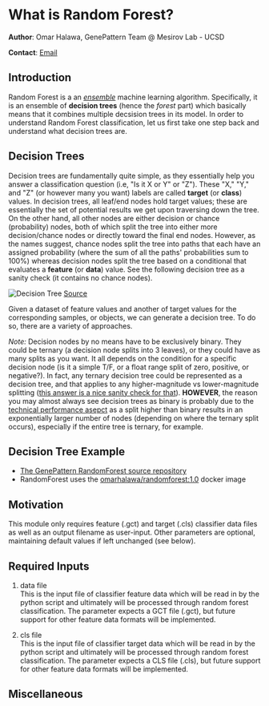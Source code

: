 # What is Random Forest?

**Author**: Omar Halawa, GenePattern Team @ Mesirov Lab - UCSD

**Contact**: [Email](mailto:ohalawa@ucsd.edu)

## Introduction

Random Forest is a an [_ensemble_](https://machinelearningmastery.com/tour-of-ensemble-learning-algorithms/) machine learning algorithm. Specifically, it is an ensemble of **decision trees** (hence the _forest_ part) which basically means that it combines multiple decsision trees in its model. In order to understand Random Forest classification, let us first take one step back and understand what decision trees are.

## Decision Trees

Decision trees are fundamentally quite simple, as they essentially help you answer a classification question (i.e, "Is it X or Y" or "Z"). These "X," "Y," and "Z" (or however many you want) labels are called **target** (or **class**) values. In decision trees, all leaf/end nodes hold target values; these are essentially the set of potential results we get upon traversing down the tree. On the other hand, all other nodes are either decision or chance (probability) nodes, both of which split the tree into either more decision/chance nodes or directly toward the final end nodes. However, as the names suggest, chance nodes split the tree into paths that each have an assigned probability (where the sum of all the paths' probabilities sum to 100%) whereas decision nodes split the tree based on a conditional that evaluates a **feature** (or  **data**) value. See the following decision tree as a sanity check (it contains no chance nodes).  

![Decision Tree](https://miro.medium.com/max/1400/1*jojTznh4HOX_8cGw_04ODA.png)
[Source](https://heartbeat.comet.ml/understanding-the-mathematics-behind-decision-trees-22d86d55906)

Given a dataset of feature values and another of target values for the corresponding samples, or objects, we can generate a decision tree. To do so, there are a variety of approaches. 

_Note:_ Decision nodes by no means have to be exclusively binary. They could be ternary (a decision node splits into 3 leaves), or they could have as many splits as you want. It all depends on the condition for a specific decision node (is it a simple T/F, or a float range split of zero, positive, or negative?). In fact, any ternary decision tree could be represented as a decision tree, and that applies to any higher-magnitude vs lower-magnitude splitting ([this answer is a nice sanity check for that](https://stats.stackexchange.com/a/12227)). **HOWEVER**, the reason you may almost always see decision trees as binary is probably due to the [technical performance asepct](https://stats.stackexchange.com/questions/12187/are-decision-trees-almost-always-binary-trees) as a split higher than binary results in an exponentially larger number of nodes (depending on where the ternary split occurs), especially if the entire tree is ternary, for example.


## Decision Tree Example
* [The GenePattern RandomForest source repository](https://github.com/omarhalawa3301/randomforest)
* RandomForest uses the [omarhalawa/randomforest:1.0](https://hub.docker.com/layers/omarhalawa/randomforest/1.0/images/sha256-995d424aa0fa77f608aaa5575faafad6cea966a377fdb8dd51e9144e74f7ff21?context=repo) docker image

## Motivation
This module only requires feature (.gct) and target (.cls) classifier data files as well as an output filename as user-input. Other parameters are optional, maintaining default values if left unchanged (see below).

## Required Inputs

1. data file  
    This is the input file of classifier feature data which will be read in by the python script and ultimately will be processed through random forest classification. The parameter expects a GCT file (.gct), but future support for other feature data formats will be implemented.  
      
2. cls file  
    This is the input file of classifier target data which will be read in by the python script and ultimately will be processed through random forest classification. The parameter expects a CLS file (.cls), but future support for other feature data formats will be implemented.  

## Miscellaneous
